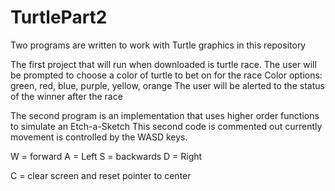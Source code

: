 # TurtlePart2
Two programs are written to work with Turtle graphics in this repository


The first project that will run when downloaded is turtle race.
The user will be prompted to choose a color of turtle to bet on for the race
Color options: green, red, blue, purple, yellow, orange
The user will be alerted to the status of the winner after the race





The second program is an implementation that uses higher order functions to simulate an Etch-a-Sketch
This second code is commented out currently 
movement is controlled by the WASD keys. 

W = forward
A = Left
S = backwards
D = Right

C = clear screen and reset pointer to center
